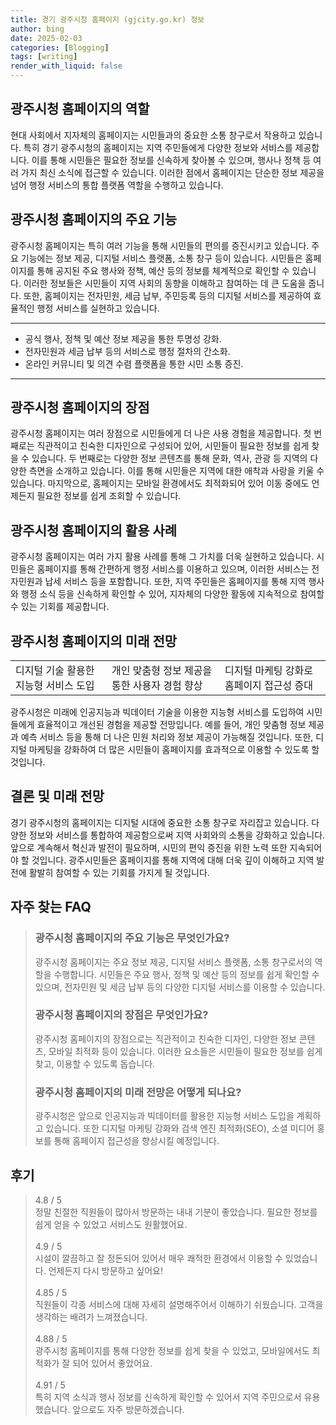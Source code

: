 ```yaml
---
title: 경기 광주시청 홈페이지 (gjcity.go.kr) 정보
author: bing
date: 2025-02-03
categories: [Blogging]
tags: [writing]
render_with_liquid: false
---
```



<h2 id='광주시청_홈페이지의_역할'>광주시청 홈페이지의 역할</h2>

<p>현대 사회에서 지자체의 홈페이지는 시민들과의 중요한 소통 창구로서 작용하고 있습니다. 특히 경기 광주시청의 홈페이지는 지역 주민들에게 다양한 정보와 서비스를 제공합니다. 이를 통해 시민들은 필요한 정보를 신속하게 찾아볼 수 있으며, 행사나 정책 등 여러 가지 최신 소식에 접근할 수 있습니다. 이러한 점에서 홈페이지는 단순한 정보 제공을 넘어 행정 서비스의 통합 플랫폼 역할을 수행하고 있습니다.</p>

<h2 id='광주시청_홈페이지의_주요_기능'>광주시청 홈페이지의 주요 기능</h2>

<p>광주시청 홈페이지는 특히 여러 기능을 통해 시민들의 편의를 증진시키고 있습니다. 주요 기능에는 정보 제공, 디지털 서비스 플랫폼, 소통 창구 등이 있습니다. 시민들은 홈페이지를 통해 공지된 주요 행사와 정책, 예산 등의 정보를 체계적으로 확인할 수 있습니다. 이러한 정보들은 시민들이 지역 사회의 동향을 이해하고 참여하는 데 큰 도움을 줍니다. 또한, 홈페이지는 전자민원, 세금 납부, 주민등록 등의 디지털 서비스를 제공하여 효율적인 행정 서비스를 실현하고 있습니다.</p>

<hr />

<ul>
    <li>공식 행사, 정책 및 예산 정보 제공을 통한 투명성 강화.</li>
    <li>전자민원과 세금 납부 등의 서비스로 행정 절차의 간소화.</li>
    <li>온라인 커뮤니티 및 의견 수렴 플랫폼을 통한 시민 소통 증진.</li>
</ul>

<hr />

<h2 id='광주시청_홈페이지의_장점'>광주시청 홈페이지의 장점</h2>

<p>광주시청 홈페이지는 여러 장점으로 시민들에게 더 나은 사용 경험을 제공합니다. 첫 번째로는 직관적이고 친숙한 디자인으로 구성되어 있어, 시민들이 필요한 정보를 쉽게 찾을 수 있습니다. 두 번째로는 다양한 정보 콘텐츠를 통해 문화, 역사, 관광 등 지역의 다양한 측면을 소개하고 있습니다. 이를 통해 시민들은 지역에 대한 애착과 사랑을 키울 수 있습니다. 마지막으로, 홈페이지는 모바일 환경에서도 최적화되어 있어 이동 중에도 언제든지 필요한 정보를 쉽게 조회할 수 있습니다.</p>

<h2 id='광주시청_홈페이지의_활용_사례'>광주시청 홈페이지의 활용 사례</h2>

<p>광주시청 홈페이지는 여러 가지 활용 사례를 통해 그 가치를 더욱 실현하고 있습니다. 시민들은 홈페이지를 통해 간편하게 행정 서비스를 이용하고 있으며, 이러한 서비스는 전자민원과 납세 서비스 등을 포함합니다. 또한, 지역 주민들은 홈페이지를 통해 지역 행사와 행정 소식 등을 신속하게 확인할 수 있어, 지자체의 다양한 활동에 지속적으로 참여할 수 있는 기회를 제공합니다.</p>

<h2 id='광주시청_홈페이지의_미래_전망'>광주시청 홈페이지의 미래 전망</h2>

<table>
    <tr>
        <td>디지털 기술 활용한 지능형 서비스 도입</td>
        <td>개인 맞춤형 정보 제공을 통한 사용자 경험 향상</td>
        <td>디지털 마케팅 강화로 홈페이지 접근성 증대</td>
    </tr>
</table>

<p>광주시청은 미래에 인공지능과 빅데이터 기술을 이용한 지능형 서비스를 도입하여 시민들에게 효율적이고 개선된 경험을 제공할 전망입니다. 예를 들어, 개인 맞춤형 정보 제공과 예측 서비스 등을 통해 더 나은 민원 처리와 정보 제공이 가능해질 것입니다. 또한, 디지털 마케팅을 강화하여 더 많은 시민들이 홈페이지를 효과적으로 이용할 수 있도록 할 것입니다.</p>

<h2 id='결론_및_미래_전망'>결론 및 미래 전망</h2>

<p>경기 광주시청의 홈페이지는 디지털 시대에 중요한 소통 창구로 자리잡고 있습니다. 다양한 정보와 서비스를 통합하여 제공함으로써 지역 사회와의 소통을 강화하고 있습니다. 앞으로 계속해서 혁신과 발전이 필요하며, 시민의 편익 증진을 위한 노력 또한 지속되어야 할 것입니다. 광주시민들은 홈페이지를 통해 지역에 대해 더욱 깊이 이해하고 지역 발전에 활발히 참여할 수 있는 기회를 가지게 될 것입니다.</p>


<h2 id='자주_찾는_FAQ'>자주 찾는 FAQ</h2>
<div itemscope="" itemtype="https://schema.org/FAQPage"> 
<blockquote> 
<div itemscope="" itemprop="mainEntity" itemtype="https://schema.org/Question"> 
<h3 itemprop="name">광주시청 홈페이지의 주요 기능은 무엇인가요?</h3> 
<div itemscope="" itemprop="acceptedAnswer" itemtype="https://schema.org/Answer"> 
<span itemprop="text"> 
<p>광주시청 홈페이지는 주요 정보 제공, 디지털 서비스 플랫폼, 소통 창구로서의 역할을 수행합니다. 시민들은 주요 행사, 정책 및 예산 등의 정보를 쉽게 확인할 수 있으며, 전자민원 및 세금 납부 등의 다양한 디지털 서비스를 이용할 수 있습니다.</p> 
</span> 
</div> 
</div> 

<div itemscope="" itemprop="mainEntity" itemtype="https://schema.org/Question"> 
<h3 itemprop="name">광주시청 홈페이지의 장점은 무엇인가요?</h3> 
<div itemscope="" itemprop="acceptedAnswer" itemtype="https://schema.org/Answer"> 
<span itemprop="text"> 
<p>광주시청 홈페이지의 장점으로는 직관적이고 친숙한 디자인, 다양한 정보 콘텐츠, 모바일 최적화 등이 있습니다. 이러한 요소들은 시민들이 필요한 정보를 쉽게 찾고, 이용할 수 있도록 돕습니다.</p> 
</span> 
</div> 
</div> 

<div itemscope="" itemprop="mainEntity" itemtype="https://schema.org/Question"> 
<h3 itemprop="name">광주시청 홈페이지의 미래 전망은 어떻게 되나요?</h3> 
<div itemscope="" itemprop="acceptedAnswer" itemtype="https://schema.org/Answer"> 
<span itemprop="text"> 
<p>광주시청은 앞으로 인공지능과 빅데이터를 활용한 지능형 서비스 도입을 계획하고 있습니다. 또한 디지털 마케팅 강화와 검색 엔진 최적화(SEO), 소셜 미디어 홍보를 통해 홈페이지 접근성을 향상시킬 예정입니다.</p> 
</span> 
</div> 
</div> 
</blockquote> 
</div>
<h2 id='후기'>후기</h2>
<div itemscope itemtype="https://schema.org/Product">
  <blockquote>
  <div itemprop="review" itemscope itemtype="https://schema.org/Review">
      <div itemprop="reviewRating" itemscope itemtype="https://schema.org/Rating"> <span itemprop="ratingValue">4.8</span> / <span itemprop="bestRating">5</span> </div>
      <span itemprop="reviewBody">정말 친절한 직원들이 많아서 방문하는 내내 기분이 좋았습니다. 필요한 정보를 쉽게 얻을 수 있었고 서비스도 원활했어요.</span>
  </div>
  <br>
  <div itemprop="review" itemscope itemtype="https://schema.org/Review">
      <div itemprop="reviewRating" itemscope itemtype="https://schema.org/Rating"> <span itemprop="ratingValue">4.9</span> / <span itemprop="bestRating">5</span> </div>
      <span itemprop="reviewBody">시설이 깔끔하고 잘 정돈되어 있어서 매우 쾌적한 환경에서 이용할 수 있었습니다. 언제든지 다시 방문하고 싶어요!</span>
  </div>
  <br>
  <div itemprop="review" itemscope itemtype="https://schema.org/Review">
      <div itemprop="reviewRating" itemscope itemtype="https://schema.org/Rating"> <span itemprop="ratingValue">4.85</span> / <span itemprop="bestRating">5</span> </div>
      <span itemprop="reviewBody">직원들이 각종 서비스에 대해 자세히 설명해주어서 이해하기 쉬웠습니다. 고객을 생각하는 배려가 느껴졌습니다.</span>
  </div>
  <br>
  <div itemprop="review" itemscope itemtype="https://schema.org/Review">
      <div itemprop="reviewRating" itemscope itemtype="https://schema.org/Rating"> <span itemprop="ratingValue">4.88</span> / <span itemprop="bestRating">5</span> </div>
      <span itemprop="reviewBody">광주시청 홈페이지를 통해 다양한 정보를 쉽게 찾을 수 있었고, 모바일에서도 최적화가 잘 되어 있어서 좋았어요.</span>
  </div>
  <br>
  <div itemprop="review" itemscope itemtype="https://schema.org/Review">
      <div itemprop="reviewRating" itemscope itemtype="https://schema.org/Rating"> <span itemprop="ratingValue">4.91</span> / <span itemprop="bestRating">5</span> </div>
      <span itemprop="reviewBody">특히 지역 소식과 행사 정보를 신속하게 확인할 수 있어서 지역 주민으로서 유용했습니다. 앞으로도 자주 방문하겠습니다.</span>
  </div>
  </blockquote>
</div>
